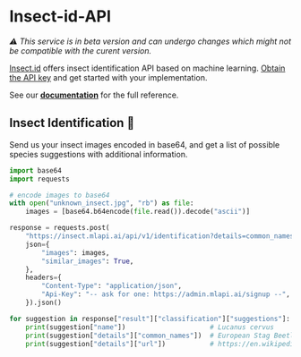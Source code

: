 # Insect-id-API
*⚠️ This service is in beta version and can undergo changes which might not be compatible with the curent version.*

[Insect.id](https://insect.id) offers insect identification API based on machine learning. [Obtain the API key](https://web.plant.id/plant-identification-api/) and get started with your implementation.

See our **[documentation](https://github.com/flowerchecker/Insect-id-API/wiki)** for the full reference.

## Insect Identification 🐞
Send us your insect images encoded in base64, and get a list of possible species suggestions with additional information.
```python
import base64
import requests

# encode images to base64
with open("unknown_insect.jpg", "rb") as file:
    images = [base64.b64encode(file.read()).decode("ascii")]

response = requests.post(
    "https://insect.mlapi.ai/api/v1/identification?details=common_names,url",
    json={
        "images": images,
        "similar_images": True,
    },
    headers={
        "Content-Type": "application/json",
        "Api-Key": "-- ask for one: https://admin.mlapi.ai/signup --",
    }).json()

for suggestion in response["result"]["classification"]["suggestions"]:
    print(suggestion["name"])                     # Lucanus cervus
    print(suggestion["details"]["common_names"])  # European Stag Beetle
    print(suggestion["details"]["url"])           # https://en.wikipedia.org/wiki/Lucanus_cervus
```
